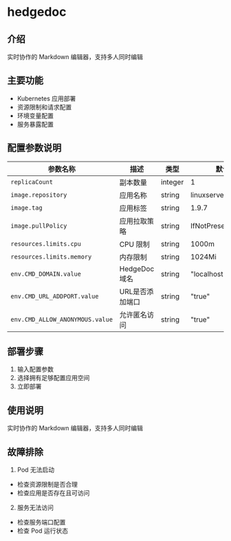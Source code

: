 # hedgedoc

## 介绍
实时协作的 Markdown 编辑器，支持多人同时编辑

## 主要功能
- Kubernetes 应用部署
- 资源限制和请求配置
- 环境变量配置  
- 服务暴露配置

## 配置参数说明
| 参数名称 | 描述 | 类型 | 默认值 |
|---------|-----|------|--------|
| `replicaCount` | 副本数量 | integer | 1 |
| `image.repository` | 应用名称 | string | linuxserver/hedgedoc |
| `image.tag` | 应用标签 | string | 1.9.7 |
| `image.pullPolicy` | 应用拉取策略 | string | IfNotPresent |
| `resources.limits.cpu` | CPU 限制 | string | 1000m |
| `resources.limits.memory` | 内存限制 | string | 1024Mi |
| `env.CMD_DOMAIN.value` | HedgeDoc域名 | string | "localhost" |
| `env.CMD_URL_ADDPORT.value` | URL是否添加端口 | string | "true" |
| `env.CMD_ALLOW_ANONYMOUS.value` | 允许匿名访问 | string | "true" |

## 部署步骤
1. 输入配置参数
2. 选择拥有足够配置应用空间
3. 立即部署

## 使用说明
实时协作的 Markdown 编辑器，支持多人同时编辑

## 故障排除
1. Pod 无法启动
 - 检查资源限制是否合理
 - 检查应用是否存在且可访问
 
2. 服务无法访问
 - 检查服务端口配置
 - 检查 Pod 运行状态